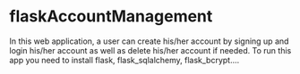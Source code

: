 # flaskAccountManagement
In this web application, a user can create his/her account by signing up and login his/her account as well as delete his/her account if needed.
To run this app
you need to install flask, flask_sqlalchemy, flask_bcrypt....
